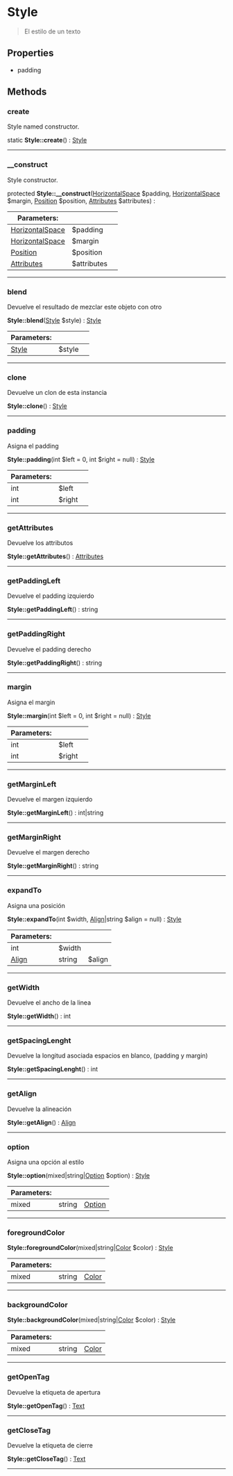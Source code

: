 
                                                                                                                                            
    
# Style


> El estilo de un texto
>
> 






## Properties
- padding


## Methods

### create
Style named constructor.


static **Style::create**() : [Style](../../../../Style.md)



---


### __construct
Style constructor.


protected **Style::__construct**([HorizontalSpace](../../../../HorizontalSpace.md) $padding, [HorizontalSpace](../../../../HorizontalSpace.md) $margin, [Position](../../../../Position.md) $position, [Attributes](../../../../Attributes.md) $attributes) : 


|Parameters: | | |
| --- | --- | --- |
|[HorizontalSpace](../../../../HorizontalSpace.md) |$padding |  |
|[HorizontalSpace](../../../../HorizontalSpace.md) |$margin |  |
|[Position](../../../../Position.md) |$position |  |
|[Attributes](../../../../Attributes.md) |$attributes |  |

---


### blend
Devuelve el resultado de mezclar este objeto con otro


**Style::blend**([Style](../../../../Style.md) $style) : [Style](../../../../Style.md)


|Parameters: | | |
| --- | --- | --- |
|[Style](../../../../Style.md) |$style |  |

---


### clone
Devuelve un clon de esta instancia


**Style::clone**() : [Style](../../../../Style.md)



---


### padding
Asigna el padding


**Style::padding**(int $left = 0, int $right = null) : [Style](../../../../Style.md)


|Parameters: | | |
| --- | --- | --- |
|int |$left |  |
|int |$right |  |

---


### getAttributes
Devuelve los attributos


**Style::getAttributes**() : [Attributes](../../../../Attributes.md)



---


### getPaddingLeft
Devuelve el padding izquierdo


**Style::getPaddingLeft**() : string



---


### getPaddingRight
Devuelve el padding derecho


**Style::getPaddingRight**() : string



---


### margin
Asigna el margin


**Style::margin**(int $left = 0, int $right = null) : [Style](../../../../Style.md)


|Parameters: | | |
| --- | --- | --- |
|int |$left |  |
|int |$right |  |

---


### getMarginLeft
Devuelve el margen izquierdo


**Style::getMarginLeft**() : int|string



---


### getMarginRight
Devuelve el margen derecho


**Style::getMarginRight**() : string



---


### expandTo
Asigna una posición


**Style::expandTo**(int $width, [Align](../../../../Align.md)|string $align = null) : [Style](../../../../Style.md)


|Parameters: | | |
| --- | --- | --- |
|int |$width |  |
|[Align](../../../../Align.md)|string |$align |  |

---


### getWidth
Devuelve el ancho de la linea


**Style::getWidth**() : int



---


### getSpacingLenght
Devuelve la longitud asociada espacios en blanco, (padding y margin)


**Style::getSpacingLenght**() : int



---


### getAlign
Devuelve la alineación


**Style::getAlign**() : [Align](../../../../Align.md)



---


### option
Asigna una opción al estilo


**Style::option**(mixed|string|[Option](../../../../Option.md) $option) : [Style](../../../../Style.md)


|Parameters: | | |
| --- | --- | --- |
|mixed|string|[Option](../../../../Option.md) |$option |  |

---


### foregroundColor



**Style::foregroundColor**(mixed|string|[Color](../../../../Color.md) $color) : [Style](../../../../Style.md)


|Parameters: | | |
| --- | --- | --- |
|mixed|string|[Color](../../../../Color.md) |$color |  |

---


### backgroundColor



**Style::backgroundColor**(mixed|string|[Color](../../../../Color.md) $color) : [Style](../../../../Style.md)


|Parameters: | | |
| --- | --- | --- |
|mixed|string|[Color](../../../../Color.md) |$color |  |

---


### getOpenTag
Devuelve la etiqueta de apertura


**Style::getOpenTag**() : [Text](../../../../Text.md)



---


### getCloseTag
Devuelve la etiqueta de cierre


**Style::getCloseTag**() : [Text](../../../../Text.md)



---


                                                                                                                                                                                                                                                                                                                                                                                                            
    
                                                                                                                                                                                                                                                                             
                